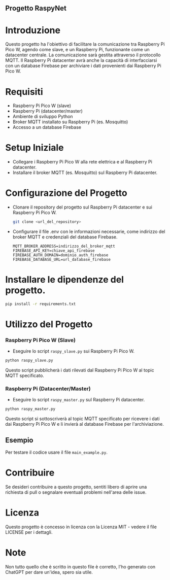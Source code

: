 ## Progetto RaspyNet
# Introduzione
Questo progetto ha l'obiettivo di facilitare la comunicazione tra Raspberry Pi Pico W, agendo come slave, e un Raspberry Pi, funzionante come un datacenter centrale. La comunicazione sarà gestita attraverso il protocollo MQTT. Il Raspberry Pi datacenter avrà anche la capacità di interfacciarsi con un database Firebase per archiviare i dati provenienti dai Raspberry Pi Pico W.

# Requisiti
- Raspberry Pi Pico W (slave)
- Raspberry Pi (datacenter/master)
- Ambiente di sviluppo Python
- Broker MQTT installato su Raspberry Pi (es. Mosquitto)
- Accesso a un database Firebase
# Setup Iniziale
- Collegare i Raspberry Pi Pico W alla rete elettrica e al Raspberry Pi datacenter.
- Installare il broker MQTT (es. Mosquitto) sul Raspberry Pi datacenter.
# Configurazione del Progetto
- Clonare il repository del progetto sul Raspberry Pi datacenter e sui Raspberry Pi Pico W.

    ```bash
    git clone <url_del_repository>
    ```
- Configurare il file .env con le informazioni necessarie, come indirizzo del broker MQTT e credenziali del database Firebase.

    ```env
    MQTT_BROKER_ADDRESS=indirizzo_del_broker_mqtt
    FIREBASE_API_KEY=chiave_api_firebase
    FIREBASE_AUTH_DOMAIN=dominio_auth_firebase
    FIREBASE_DATABASE_URL=url_database_firebase
    ```
# Installare le dipendenze del progetto.

```bash
pip install -r requirements.txt
```
# Utilizzo del Progetto
### Raspberry Pi Pico W (Slave)
- Eseguire lo script `raspy_slave.py` sui Raspberry Pi Pico W.

```bash
python raspy_slave.py
```
Questo script pubblicherà i dati rilevati dal Raspberry Pi Pico W al topic MQTT specificato.

### Raspberry Pi (Datacenter/Master)
- Eseguire lo script `raspy_master.py` sul Raspberry Pi datacenter.

```bash
python raspy_master.py
```
Questo script si sottoscriverà al topic MQTT specificato per ricevere i dati dai Raspberry Pi Pico W e li invierà al database Firebase per l'archiviazione.
## Esempio
Per testare il codice usare il file `main_example.py`.

# Contribuire
Se desideri contribuire a questo progetto, sentiti libero di aprire una richiesta di pull o segnalare eventuali problemi nell'area delle issue.

# Licenza
Questo progetto è concesso in licenza con la Licenza MIT - vedere il file LICENSE per i dettagli.

# Note
Non tutto quello che è scritto in questo file è corretto, l'ho generato con ChatGPT per dare un'idea, spero sia utile.